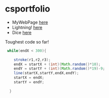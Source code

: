 # csportfolio

* MyWebPage [here](https://schlegelo.github.io/testPage/dogPage2/)
* Lightning! [here](https://schlegelo.github.io/lightning2/)
* Dice [here](https://schlegelo.github.io/dice3/)


Toughest code so far!
```Java
 while(endX < 300){
    
    stroke(r1,r2,r3);
    endX = startX + (int)(Math.random()*10);
    endY = startY + (int)(Math.random()*19)-9;
    line(startX,startY,endX,endY);
    startX = endX;
    startY = endY;
    
  }
  ```
